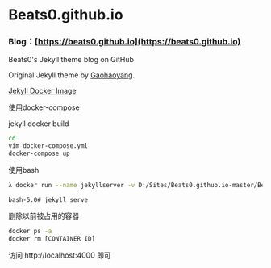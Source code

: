 # Beats0.github.io
### Blog：[https://beats0.github.io](https://beats0.github.io)

Beats0's Jekyll theme blog on GitHub<br>

Original Jekyll theme by [Gaohaoyang](https://github.com/Gaohaoyang).<br>

[Jekyll Docker Image](https://hub.docker.com/r/jekyll/jekyll/)

使用docker-compose

jekyll docker build

```bash
cd
vim docker-compose.yml
docker-compose up
```

使用bash

```bash
λ docker run --name jekyllserver -v D:/Sites/Beats0.github.io-master/Beats0.github.io:/srv/jekyll -p 4000:4000 -it jekyll/jekyll:builder bash
```
```
bash-5.0# jekyll serve
```

删除以前被占用的容器

```bash
docker ps -a
docker rm [CONTAINER ID]
```

访问 http://localhost:4000 即可
